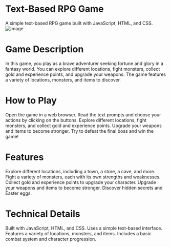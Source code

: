 # Text-Based RPG Game
A simple text-based RPG game built with JavaScript, HTML, and CSS.
![image](https://github.com/user-attachments/assets/17d198ea-1749-40c0-b4ae-1aaa79c38f61)

# Game Description
In this game, you play as a brave adventurer seeking fortune and glory in a fantasy world. You can explore different locations, fight monsters, collect gold and experience points, and upgrade your weapons. The game features a variety of locations, monsters, and items to discover.

# How to Play
Open the game in a web browser.
Read the text prompts and choose your actions by clicking on the buttons.
Explore different locations, fight monsters, and collect gold and experience points.
Upgrade your weapons and items to become stronger.
Try to defeat the final boss and win the game!

# Features
Explore different locations, including a town, a store, a cave, and more.
Fight a variety of monsters, each with its own strengths and weaknesses.
Collect gold and experience points to upgrade your character.
Upgrade your weapons and items to become stronger.
Discover hidden secrets and Easter eggs.

# Technical Details
Built with JavaScript, HTML, and CSS.
Uses a simple text-based interface.
Features a variety of locations, monsters, and items.
Includes a basic combat system and character progression.
